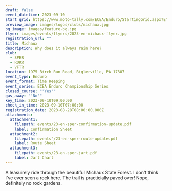 ```yaml
---
draft: false
event_datetime: 2023-09-10
start_grid: https://www.moto-tally.com/ECEA/Enduro/StartingGrid.aspx?EY=2023&EID=13
preview_image: images/logos/clubs/michaux.jpg
bg_image: images/feature-bg.jpg
flyer: images/events/flyers/2023-en-michaux-flyer.jpg
registration_url: ""
title: Michaux
description: Why does it always rain here?
club:
  - SPER
  - RORR
  - VFTR
location: 1975 Birch Run Road, Biglerville, PA 17307
event_type: Enduro
event_format: Time Keeping
event_series: ECEA Enduro Championship Series
closed_course: "'Yes'"
gas_away: "'No'"
key_time: 2023-09-10T09:00:00
check_in_time: 2023-09-10T07:00:00
registration_date: 2023-08-28T08:00:00.000Z
attachments:
  attachment1:
    filepath: events/23-en-sper-confirmation-update.pdf
    label: Confirmation Sheet
  attachment2:
    filepath: events"/23-en-sper-route-update.pdf
    label: Route Sheet
  attachment3:
    filepath: events/23-en-sper-jart.pdf
    label: Jart Chart
---
```


A leasuirely ride through the beautiful Michaux State Forest. I don't think I've ever seen a rock here. The trail is practicially paved over! Nope, definitely no rock gardens. 